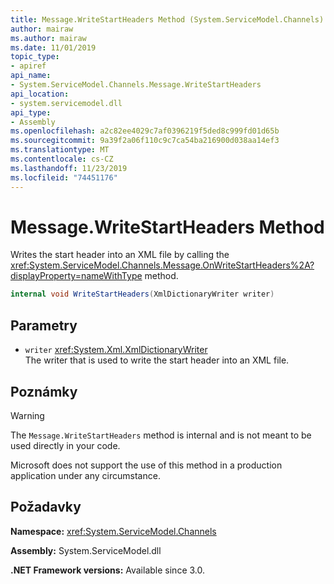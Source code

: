 ```yaml
---
title: Message.WriteStartHeaders Method (System.ServiceModel.Channels)
author: mairaw
ms.author: mairaw
ms.date: 11/01/2019
topic_type:
- apiref
api_name:
- System.ServiceModel.Channels.Message.WriteStartHeaders
api_location:
- system.servicemodel.dll
api_type:
- Assembly
ms.openlocfilehash: a2c82ee4029c7af0396219f5ded8c999fd01d65b
ms.sourcegitcommit: 9a39f2a06f110c9c7ca54ba216900d038aa14ef3
ms.translationtype: MT
ms.contentlocale: cs-CZ
ms.lasthandoff: 11/23/2019
ms.locfileid: "74451176"
---
```

# <a name="messagewritestartheaders-method"></a>Message.WriteStartHeaders Method

Writes the start header into an XML file by calling the <xref:System.ServiceModel.Channels.Message.OnWriteStartHeaders%2A?displayProperty=nameWithType> method.

```csharp
internal void WriteStartHeaders(XmlDictionaryWriter writer)
```

## <a name="parameters"></a>Parametry

- `writer` <xref:System.Xml.XmlDictionaryWriter>\
  The writer that is used to write the start header into an XML file.

## <a name="remarks"></a>Poznámky

> [!WARNING]
> The `Message.WriteStartHeaders` method is internal and is not meant to be used directly in your code.
>
> Microsoft does not support the use of this method in a production application under any circumstance.

## <a name="requirements"></a>Požadavky

**Namespace:** <xref:System.ServiceModel.Channels>

**Assembly:** System.ServiceModel.dll

**.NET Framework versions:** Available since 3.0.
